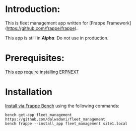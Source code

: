 # Introduction:
This is fleet management app written for [Frappe Framework] (https://github.com/frappe/frappe).

This app is still in **_Alpha_**. Do not use in production.
# Prerequisites:

[This app require installing ERPNEXT](https://github.com/frappe/erpnext)

# Installation

[Install via Frappe Bench](https://github.com/frappe/bench)
using the following commands:
```
bench get-app fleet_management https://github.com/dalwadani/fleet_management
bench frappe --install_app fleet_management site1.local
```
